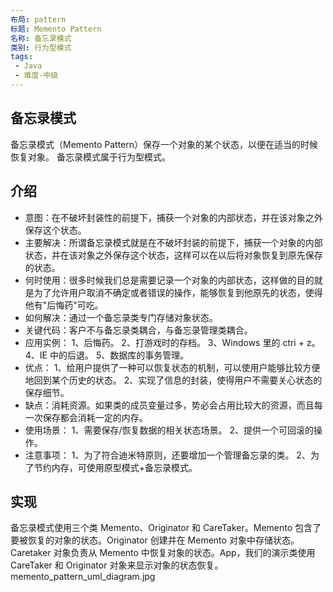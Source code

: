 ```yaml
---
布局: pattern
标题: Memento Pattern
名称: 备忘录模式
类别: 行为型模式
tags:
 - Java
 - 难度-中级
---
```


## 备忘录模式
备忘录模式（Memento Pattern）保存一个对象的某个状态，以便在适当的时候恢复对象。
备忘录模式属于行为型模式。

## 介绍
* 意图：在不破坏封装性的前提下，捕获一个对象的内部状态，并在该对象之外保存这个状态。
* 主要解决：所谓备忘录模式就是在不破坏封装的前提下，捕获一个对象的内部状态，并在该对象之外保存这个状态，这样可以在以后将对象恢复到原先保存的状态。
* 何时使用：很多时候我们总是需要记录一个对象的内部状态，这样做的目的就是为了允许用户取消不确定或者错误的操作，能够恢复到他原先的状态，使得他有"后悔药"可吃。
* 如何解决：通过一个备忘录类专门存储对象状态。
* 关键代码：客户不与备忘录类耦合，与备忘录管理类耦合。
* 应用实例： 
1、后悔药。 
2、打游戏时的存档。 
3、Windows 里的 ctri + z。 
4、IE 中的后退。 
5、数据库的事务管理。
* 优点： 1、给用户提供了一种可以恢复状态的机制，可以使用户能够比较方便地回到某个历史的状态。 2、实现了信息的封装，使得用户不需要关心状态的保存细节。
* 缺点：消耗资源。如果类的成员变量过多，势必会占用比较大的资源，而且每一次保存都会消耗一定的内存。
* 使用场景： 
1、需要保存/恢复数据的相关状态场景。 
2、提供一个可回滚的操作。
* 注意事项： 1、为了符合迪米特原则，还要增加一个管理备忘录的类。 2、为了节约内存，可使用原型模式+备忘录模式。

## 实现
备忘录模式使用三个类 Memento、Originator 和 CareTaker。Memento 包含了要被恢复的对象的状态。Originator 创建并在 Memento 对象中存储状态。
Caretaker 对象负责从 Memento 中恢复对象的状态。App，我们的演示类使用 CareTaker 和 Originator 对象来显示对象的状态恢复。
memento_pattern_uml_diagram.jpg
